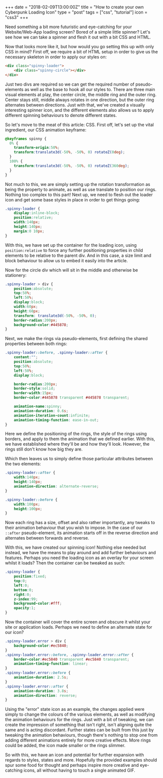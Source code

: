 +++
date = "2018-02-09T13:00:00Z"
title = "How to create your own Cyberpunk Loading Icon"
type = "post"
tags = ["css", "tutorial"]
icon = "css3"
+++

Need something a bit more futuristic and eye-catching for your Website/Web-App loading screen? Bored of a simple little spinner? Let's see how we can take a spinner and flesh it out with a bit CSS and HTML.

<!--more-->

<div class="spinny-container"><div class="spinny-loader"><div class="spinny-circle"></div></div></div>

Now that looks more like it, but how would you go setting this up with only CSS in mind? First off, we require a bit of HTML setup in order to give us the necessary skeleton in order to apply our styles on:

```html
<div class="spinny-loader">
    <div class="spinny-circle"></div>
</div>
```

Just two divs are required so we can get the required number of pseudo-elements as well as the base to hook all our styles to. There are three main visual elements at play, the center circle, the middle ring and the outer ring. Center stays still, middle always rotates in one direction, but the outer ring alternates between directions. Just with that, we've created a visually interesting spinner icon, and the different elements also allows us to apply different spinning behaviours to denote different states.

<div class="spinny-container"><div class="spinny-loader error"><div class="spinny-circle"></div></div><div class="spinny-loader process"><div class="spinny-circle"></div></div></div>

So let's move to the meat of this article: CSS. First off, let's set up the vital ingredient, our CSS animation keyframe:

```css
@keyframes spinny {
  0% {
    transform-origin:50%;
    transform:translate3d(-50%, -50%, 0) rotateZ(0deg);
  }
  100% {
    transform:translate3d(-50%, -50%, 0) rotateZ(360deg);
  }
}
```

Not much to this, we are simply setting up the rotation transformation as being the property to animate, as well as use translate to position our rings. Nothing too complex to this part! Next up, we need to flesh out the loader icon and get some base styles in place in order to get things going:

```css
.spinny-loader {
    display:inline-block;
    position:relative;
    width:140px;
    height:140px;
    margin:0 10px;
}
```

With this, we have set up the container for the loading icon, using `position:relative` to force any further positioning properties in child elements to be relative to the parent div. And in this case, a size limit and block behaviour to allow us to embed it easily into the article.

Now for the circle div which will sit in the middle and otherwise be stationery:

```css
.spinny-loader > div {
    position:absolute;
    top:50%;
    left:50%;
    display:block;
    width:60px;
    height:60px;
    transform: translate3d(-50%, -50%, 0);
    border-radius:200px;
    background-color:#445878;
}
```

Next, we make the rings via pseudo-elements, first defining the shared properties between both rings:

```css
.spinny-loader::before, .spinny-loader::after {
    content:"";
    position:absolute;
    top:50%;
    left:50%;
    display:block;

    border-radius:200px;
    border-style:solid;
    border-width:15px;
    border-color:#445878 transparent #445878 transparent;

    animation-name:spinny;
    animation-duration: 0.6s;
    animation-iteration-count:infinite;
    animation-timing-function: ease-in-out;
}
```

Here we define the positioning of the rings, the style of the rings using borders, and apply to them the animation that we defined earlier. With this, we have established where they'll be and how they'll look. However, the rings still don't know how big they are.

Which then leaves us to simply define those particular attributes between the two elements:

```css
.spinny-loader::after {
    width:140px;
    height:140px;
    animation-direction: alternate-reverse;
}

.spinny-loader::before {
    width:100px;
    height:100px;
}
```

Now each ring has a size, offset and also rather importantly, any tweaks to their animation behaviour that you wish to impose. In the case of our `::after` pseudo-element, its animation starts off in the reverse direction and alternates between forwards and reverse.

With this, we have created our spinning icon! Nothing else needed but instead, we have the means to play around and add further behaviours and features. Perhaps you need the loading icon as an overlay for your screen whilst it loads? Then the container can be tweaked as such:

```css
.spinny-loader {
    position:fixed;
    top:0;
    left:0;
    bottom:0;
    right:0;
    z-index:99;
    background-color:#fff;
    opacity:1;
}
```

Now the container will cover the entire screen and obscure it whilst your site or application loads. Perhaps we need to define an alternate state for our icon?

```css
.spinny-loader.error > div {
    background-color:#ec5840;
}
.spinny-loader.error::before, .spinny-loader.error::after {
    border-color:#ec5840 transparent #ec5840 transparent;
    animation-timing-function: linear;
}
.spinny-loader.error::before {
    animation-duration: 2.5s;
}
.spinny-loader.error::after {
    animation-duration: 3.8s;
    animation-direction: reverse;
}
```

Using the "error" state icon as an example, the changes applied were simply to change the colours of the various elements, as well as modifying the animation behaviours for the rings. Just with a bit of tweaking, we can create the impression of something that isn't right, isn't aligning quite the same and is acting discordant. Further states can be built from this just by tweaking the animation behaviours, though there's nothing to stop one from adding different animations entirely for more creative effects. More rings could be added, the icon made smaller or the rings slimmer.

So with this, we have an icon and potential for further expansion with regards to styles, states and more. Hopefully the provided examples should spur some food for thought and perhaps inspire more creative and eye-catching icons, all without having to touch a single animated GIF.
